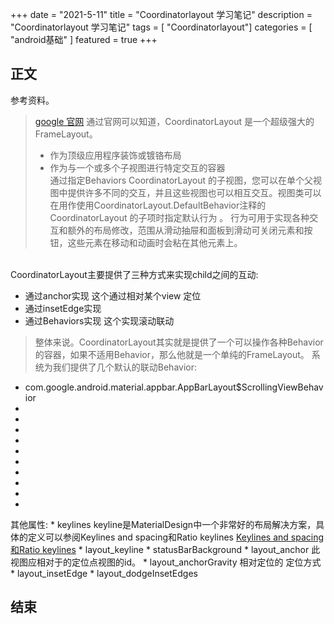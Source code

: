 +++
date = "2021-5-11"
title = "Coordinatorlayout 学习笔记"
description = "Coordinatorlayout 学习笔记"
tags = [ "Coordinatorlayout"]
categories = [
    "android基础"
]
featured = true
+++

## 正文
 参考资料。
> [google 官网](https://developer.android.google.cn/reference/androidx/coordinatorlayout/widget/package-summary?hl=zh-cn)
> 通过官网可以知道，CoordinatorLayout 是一个超级强大的 FrameLayout。
> * 作为顶级应用程序装饰或镀铬布局 
> * 作为与一个或多个子视图进行特定交互的容器  
    通过指定Behaviors CoordinatorLayout 的子视图，您可以在单个父视图中提供许多不同的交互，并且这些视图也可以相互交互。视图类可以在用作使用CoordinatorLayout.DefaultBehavior注释的 CoordinatorLayout 的子项时指定默认行为 。
行为可用于实现各种交互和额外的布局修改，范围从滑动抽屉和面板到滑动可关闭元素和按钮，这些元素在移动和动画时会粘在其他元素上。
<br>
CoordinatorLayout主要提供了三种方式来实现child之间的互动:

* 通过anchor实现 这个通过相对某个view 定位
* 通过insetEdge实现 
* 通过Behaviors实现 这个实现滚动联动


> 整体来说。CoordinatorLayout其实就是提供了一个可以操作各种Behavior的容器，如果不适用Behavior，那么他就是一个单纯的FrameLayout。
> 系统为我们提供了几个默认的联动Behavior:
* com.google.android.material.appbar.AppBarLayout$ScrollingViewBehavior 
* 
* 
* 
* 
* 
* 
* 
* 
* 
* 

其他属性:
    * keylines keyline是MaterialDesign中一个非常好的布局解决方案，具体的定义可以参阅Keylines and spacing和Ratio keylines [Keylines and spacing和Ratio keylines](https://material.io/guidelines/layout/metrics-keylines.html#metrics-keylines-keylines-spacing)
    * layout_keyline 
    * statusBarBackground
    * layout_anchor 此视图应相对于的定位点视图的id。
    * layout_anchorGravity 相对定位的 定位方式
    * layout_insetEdge
    * layout_dodgeInsetEdges

## 结束


